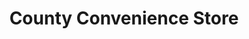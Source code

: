 ---
title: "County Convenience Store"
url: /bristol/county-convenience-store/
shop: Lebensmittel
---